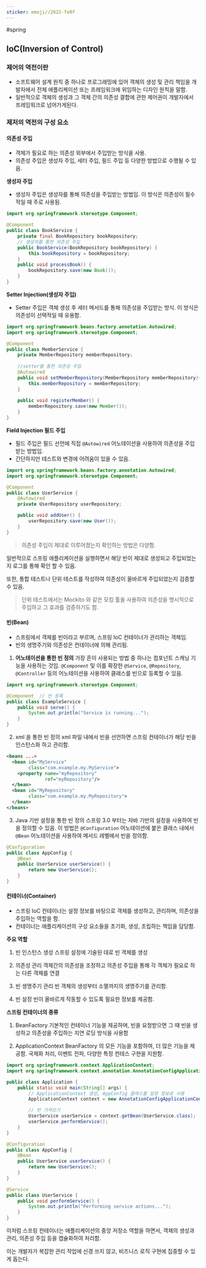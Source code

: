 ```yaml
---
sticker: emoji//2622-fe0f
---
```

#spring 


## IoC(Inversion of Control) 

### **제어의 역전이란**
* 소프트웨어 설계 원칙 중 하나로 프로그래밍에 있어 객체의 생성 및 관리 책임을 개발자에서 전체 애플리케이션 또는 프레임워크에 위임하는 디자인 원칙을 말함.
* 일반적으로 객체의 생성과 그 객체 간의 의존성 결합에 관한 제어권이 개발자에서 프레임워크로 넘어가게된다.


### 제저의 역전의 구성 요소

#### 의존성 주입
* 객체가 필요로 하는 의존성 외부에서 주입받는 방식을 사용.
* 의존성 주입은 생성자 주입, 세터 주입, 필드 주입 등 다양한 방법으로 수행될 수 있음.

**생성자 주입**
* 생성자 주입은 생성자를 통해 의존성을 주입받는 방법임. 이 방식은 의존성이 필수적일 때 주로 사용됨.

```java
import org.springframework.stereotype.Component;

@Component
public class BookService {
	private final BookRepository bookRepository;
	// 생성자를 통한 의존성 주입
	public BookService(BookRepository bookRepository) {
		this.bookRepository = bookRepository;
	}
	public void processBook() {
		bookRepository.save(new Book());
	}
}
```

**Setter Injection(생성자 주입)**
* Setter 주입은 객체 생성 후 세터 메서드를 통해 의존성을 주입받는 방식. 이 방식은 의존성이 선택적일 때 유용함.

```java
import org.springframework.beans.factory.annotation.Autowired; 
import org.springframework.stereotype.Component;

@Component
public class MemberService {
	private MemberRepository memberRepository;
	
	//setter를 통한 의존성 주입
	@Autowired
	public void setMemberRepository(MemberRepository memberRepository){
		this.memberRepository = memberRepository;
	}
	
	public void registerMember() {
		memberRepository.save(new Member());
	}
}
```


**Field Injection 필드 주입**
* 필드 주입은 필드 선언에 직접 `@Autowired` 어노테이션을 사용하여 의존성을 주입받는 방법임.
* 간단하지만 테스트와 변경에 어려움이 있을 수 있음.

```java
import org.springframework.beans.factory.annotation.Autowired;
import org.springframework.stereotype.Component;

@Component
public class UserService {
    @Autowired
    private UserRepository userRepository;

    public void addUser() {
        userRepository.save(new User());
    }
}
```


>의존성 주입이 제대로 이루어졌는지 확인하는 방법은 다양함.
>
일반적으로 스프링 애플리케이션을 실행하면서 해당 빈이 제대로 생성되고 주입되었는지 로그를 통해 확인 할 수 있음.
>
또한, 통합 테스트나 단위 테스트를 작성하여 의존성이 올바르게 주입되었는지 검증할 수 있음.
>
>단위 테스트에서는 Mockito 와 같은 모킹 툴을 사용하여 의존성을 명시적으로 주입하고 그 효과를 검증하기도 함.

#### 빈(Bean)

* 스프링에서 객체를 빈이라고 부르며, 스프링 IoC 컨테이너가 관리하는 객체임.
* 빈의 생명주기와 의존성은 컨테이너에 의해 관리됨.

1. **어노테이션을 통한 빈 정의**
	가장 흔이 사용되는 방법 중 하나는 컴포넌트 스캐닝 기능을 사용하는 것임.
	`@Component` 및 이를 확장한 `@Service`, `@Repository`, `@Controller` 등의 어노테이션을 사용하여 클래스를 빈으로 등록할 수 있음.

```java
import org.springframework.stereotype.Component;

@Component  // 빈 등록
public class ExampleService {
    public void serve() {
        System.out.println("Service is running...");
    }
}
```

2. xml 을 통한 빈 정의
	xml 파일 내에서 빈을 선언하면 스프링 컨테이너가 해당 빈을 인스턴스화 하고 관리함.

```xml
<beans ...>
  <bean id="MyService"
        class="com.example.my.MyService">
    <property name="myRepository"
              ref="myRepository"/>
  </bean>
  <bean id="MyRepository"
        class="com.example.my.MyRepository">
  </bean>
</beans>
```

3. Java 기반 설정을 통한 빈 정의
	스프링 3.0 부터는 자바 기반의 설정을 사용하여 빈을 정의할 수 있음.
	이 방법은 `@Configuration` 어노테이션에 붙은 클래스 내에서 `@Bean` 어노테이션을 사용하여 메서드 레벨에서 빈을 정의함.

```java
@Configuration
public class AppConfig {
	@Bean
	public UserService userService() {
		return new UserService();
	}
}
```





#### 컨테이너(Container)
* 스프링 IoC 컨테이너는 설정 정보를 바탕으로 객체를 생성하고, 관리하며, 의존성을 주입하는 역할을 함. 
* 컨테이너는 애플리케이션의 구성 요소들을 초기화, 생성, 조립하는 책임을 담당함.

**주요 역할**

1. 빈 인스턴스 생성
	스프링 설정에 기술된 대로 빈 객체를 생성

2. 의존성 관리
	객체간의 의존성을 조정하고 의존성 주입을 통해 각 객체가 필요로 하는 다른 객체를 연결

3. 빈 생명주기 관리
	빈 객체의 생성부터 소멸까지의 생명주기를 관리함.

4. 빈 설정
	빈이 올바르게 작동할 수 있도록 필요한 정보를 제공함.


**스프링 컨테이너의 종류**

1. BeanFactory
	기본적인 컨테이너 기능을 제공하며, 빈을 요청받으면 그 때 빈을 생성하고 의존성을 주입하는 지연 로딩 방식을 사용함

2. ApplicationContext
	BeanFactory 의 모든 기능을 포함하여, 더 많은 기능을 제공함. 국제화 처리, 이벤트 전파, 다양한 특정 컨테스 구현을 지원함.

```java
import org.springframework.context.ApplicationContext;
import org.springframework.context.annotation.AnnotationConfigApplicationContext;

public class Application {
    public static void main(String[] args) {
        // ApplicationContext 생성, AppConfig 클래스를 설정 정보로 사용
        ApplicationContext context = new AnnotationConfigApplicationContext(AppConfig.class);

        // 빈 가져오기
        UserService userService = context.getBean(UserService.class);
        userService.performService();
    }
}

@Configuration
public class AppConfig {
    @Bean
    public UserService userService() {
        return new UserService();
    }
}

@Service
public class UserService {
    public void performService() {
        System.out.println("Performing service actions...");
    }
}

```

이처럼 스프링 컨테이너는 애플리케이션의 중앙 저장소 역할을 하면서, 객체의 생성과 관리, 의존성 주입 등을 캡슐화하여 처리함.

이는 개발자가 복잡한 관리 작업에 신경 쓰지 않고, 비즈니스 로직 구현에 집중할 수 있게 돕는다.